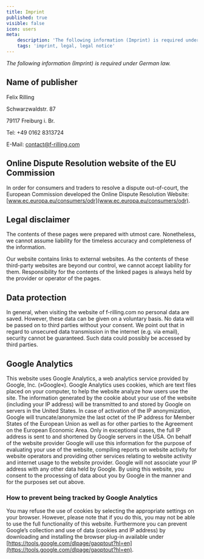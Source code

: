 ```yaml
---
title: Imprint
published: true
visible: false
icon: users
meta:
    description: 'The following information (Imprint) is required under German law.'
    tags: 'imprint, legal, legal notice'
---
```


_The following information (Imprint) is required under German law._

## Name of publisher

Felix Rilling

Schwarzwaldstr. 87

79117 Freiburg i. Br.

Tel: +49 0162 8313724

E-Mail: contact@f-rilling.com

## Online Dispute Resolution website of the EU Commission

In order for consumers and traders to resolve a dispute out-of-court, the European Commission developed the Online Dispute Resolution Website: [www.ec.europa.eu/consumers/odr](www.ec.europa.eu/consumers/odr).

## Legal disclaimer

The contents of these pages were prepared with utmost care. Nonetheless, we cannot assume liability for the timeless accuracy and completeness of the information.

Our website contains links to external websites. As the contents of these third-party websites are beyond our control, we cannot accept liability for them. Responsibility for the contents of the linked pages is always held by the provider or operator of the pages.

## Data protection

In general, when visiting the website of f-rilling.com no personal data are saved. However, these data can be given on a voluntary basis. No data will be passed on to third parties without your consent. We point out that in regard to unsecured data transmission in the internet (e.g. via email), security cannot be guaranteed. Such data could possibly be accessed by third parties.

## Google Analytics

This website uses Google Analytics, a web analytics service provided by Google, Inc. (»Google«). Google Analytics uses cookies, which are text files placed on your computer, to help the website analyze how users use the site. The information generated by the cookie about your use of the website (including your IP address) will be transmitted to and stored by Google on servers in the United States.
In case of activation of the IP anonymization, Google will truncate/anonymize the last octet of the IP address for Member States of the European Union as well as for other parties to the Agreement on the European Economic Area.
Only in exceptional cases, the full IP address is sent to and shortened by Google servers in the USA. On behalf of the website provider Google will use this information for the purpose of evaluating your use of the website, compiling reports on website activity for website operators and providing other services relating to website activity and internet usage to the website provider.
Google will not associate your IP address with any other data held by Google. By using this website, you consent to the processing of data about you by Google in the manner and for the purposes set out above.

### How to prevent being tracked by Google Analytics

You may refuse the use of cookies by selecting the appropriate settings on your browser. However, please note that if you do this, you may not be able to use the full functionality of this website.
Furthermore you can prevent Google’s collection and use of data (cookies and IP address) by downloading and installing the browser plug-in available under [https://tools.google.com/dlpage/gaoptout?hl=en](https://tools.google.com/dlpage/gaoptout?hl=en).
